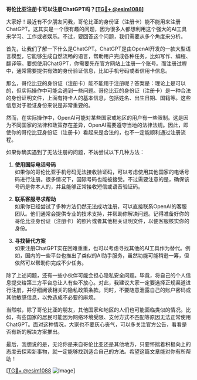 **哥伦比亚注册卡可以注册ChatGPT吗？[[TG💪+ @esim1088](https://t.me/s/esim1088)]**

大家好！最近有不少朋友问我，哥伦比亚的身份证（注册卡）能不能用来注册ChatGPT。这其实是一个很有趣的问题，因为很多人都想利用这个强大的AI工具来学习、工作或者娱乐。不过，要回答这个问题，我们需要从多个角度来分析。

首先，让我们了解一下什么是ChatGPT。ChatGPT是由OpenAI开发的一款大型语言模型，它能够生成自然流畅的语言，帮助用户完成各种任务，比如写作、编程、翻译等。要想使用ChatGPT，你需要先在官方网站上注册一个账号。而注册过程中，通常需要提供有效的身份验证信息，比如手机号码或者信用卡信息。

那么，哥伦比亚的身份证（注册卡）能不能用于注册呢？答案是：理论上是可以的，但实际操作中可能会遇到一些问题。哥伦比亚的身份证（注册卡）是一种合法的身份证明文件，上面有持卡人的基本信息，包括姓名、出生日期、国籍等。这些信息对于验证身份来说是非常重要的。

然而，在实际操作中，OpenAI可能对某些国家或地区的用户有一些限制。这是因为不同国家的法律和政策存在差异，OpenAI需要遵守当地的法律法规。因此，即使你的哥伦比亚身份证（注册卡）看起来是合法的，也不一定能顺利通过注册流程。

如果你确实遇到了无法注册的问题，不妨尝试以下几种方法：

1. **使用国际电话号码**  
   如果你的哥伦比亚手机号码无法接收验证码，可以考虑使用其他国家的电话号码进行注册。很多情况下，国际号码也能被接受。不过需要注意的是，确保该号码是你本人的，并且能够正常接收短信或语音验证码。

2. **联系客服寻求帮助**  
   如果你已经尝试了多种方法仍然无法成功注册，可以直接联系OpenAI的客服团队。他们通常会提供专业的技术支持，并帮助你解决问题。记得准备好你的哥伦比亚身份证（注册卡）的照片或者其他相关证明文件，以便客服核实你的身份。

3. **寻找替代方案**  
   如果注册ChatGPT实在困难重重，也可以考虑寻找其他的AI工具作为替代。例如，国内的一些平台也推出了类似的AI助手服务，虽然功能可能稍逊一筹，但依然可以帮助你完成不少任务。

除了上述问题，还有一些小伙伴可能会担心隐私安全问题。毕竟，将自己的个人信息提交给第三方平台总让人有些不放心。对此，我建议大家一定要选择正规渠道进行注册，并仔细阅读相关的隐私政策条款。同时，不要随意泄露自己的账户密码或其他敏感信息，以免造成不必要的麻烦。

当然啦，除了哥伦比亚的朋友，其他国家和地区的人们也可能面临类似的情况。比如，有些国家的居民可能因为网络环境受限、支付方式不匹配等原因无法正常使用ChatGPT。面对这种情况，大家也不要灰心丧气，可以多关注官方公告，看看是否有新的解决方案推出。

最后，我想说的是，无论你是来自哥伦比亚还是其他地方，只要怀揣着积极向上的态度去探索新事物，就一定能够找到适合自己的方法。希望这篇文章能对你有所帮助！

[[TG💪+ @esim1088](https://t.me/s/esim1088) ![Image](https://i.postimg.cc/4NQfJmqS/Snipaste-2025-05-13-00-14-12.png)]